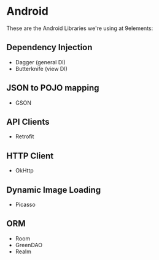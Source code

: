 # Android

These are the Android Libraries we're using at 9elements:

## Dependency Injection

- Dagger (general DI)
- Butterknife (view DI)

## JSON to POJO mapping

- GSON

## API Clients

- Retrofit

## HTTP Client

- OkHttp

## Dynamic Image Loading

- Picasso

## ORM

- Room
- GreenDAO
- Realm
